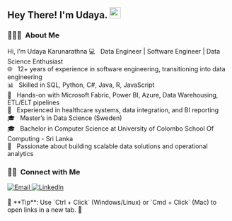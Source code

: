 ## Hey There! I'm Udaya. <img src="https://raw.githubusercontent.com/iampavangandhi/iampavangandhi/master/gifs/Hi.gif" height="25px"></h2>

<h3> 👨🏻‍💻 &nbsp;About Me </h3>

Hi, I’m Udaya Karunarathna
💻 &nbsp; Data Engineer | Software Engineer | Data Science Enthusiast<br/>
🌐 &nbsp; 12+ years of experience in software engineering, transitioning into data engineering<br/>
📊 &nbsp; Skilled in SQL, Python, C#, Java, R, JavaScript<br/>
🔗 &nbsp; Hands-on with Microsoft Fabric, Power BI, Azure, Data Warehousing, ETL/ELT pipelines<br/>
🏥 &nbsp; Experienced in healthcare systems, data integration, and BI reporting<br/>
🎓 &nbsp; Master’s in Data Science (Sweden)<br/>
🎓 &nbsp; Bachelor in Computer Science at University of Colombo School Of Computing - Sri Lanka<br/>
🚀 &nbsp; Passionate about building scalable data solutions and operational analytics<br/>

<h3> 🤝🏻 &nbsp;Connect with Me </h3>

<a href="mailto:udaya.karunarathna@gmail.com" target="_blank" rel="noopener noreferrer">
  <img alt="Email" src="https://img.shields.io/badge/Gmail-D14836?style=for-the-badge&logo=gmail&logoColor=white">
</a>
<a href="https://www.linkedin.com/in/udaya-karunarathna/" target="_blank" rel="noopener noreferrer">
  <img alt="LinkedIn" src="https://img.shields.io/badge/LinkedIn-0077B5?style=for-the-badge&logo=linkedin&logoColor=white">
</a>
<br/>
<br/>
📌 **Tip**: Use `Ctrl + Click` (Windows/Linux) or `Cmd + Click` (Mac) to open links in a new tab. 🚀
